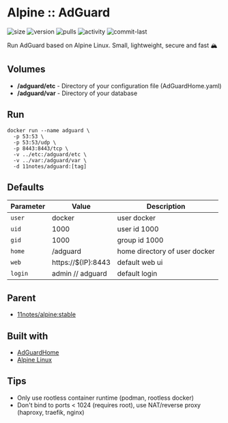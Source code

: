 # Alpine :: AdGuard
![size](https://img.shields.io/docker/image-size/11notes/adguard/0.107.43?color=0eb305) ![version](https://img.shields.io/docker/v/11notes/adguard?color=eb7a09) ![pulls](https://img.shields.io/docker/pulls/11notes/adguard?color=2b75d6) ![activity](https://img.shields.io/github/commit-activity/m/11notes/docker-adguard?color=c91cb8) ![commit-last](https://img.shields.io/github/last-commit/11notes/docker-adguard?color=c91cb8)

Run AdGuard based on Alpine Linux. Small, lightweight, secure and fast 🏔️

## Volumes
* **/adguard/etc** - Directory of your configuration file (AdGuardHome.yaml)
* **/adguard/var** - Directory of your database

## Run
```shell
docker run --name adguard \
  -p 53:53 \
  -p 53:53/udp \
  -p 8443:8443/tcp \
  -v ../etc:/adguard/etc \
  -v ../var:/adguard/var \
  -d 11notes/adguard:[tag]
```

## Defaults
| Parameter | Value | Description |
| --- | --- | --- |
| `user` | docker | user docker |
| `uid` | 1000 | user id 1000 |
| `gid` | 1000 | group id 1000 |
| `home` | /adguard | home directory of user docker |
| `web` | https://${IP}:8443 | default web ui |
| `login` | admin // adguard | default login |

## Parent
* [11notes/alpine:stable](https://github.com/11notes/docker-alpine)

## Built with
* [AdGuardHome](https://github.com/AdguardTeam/AdGuardHome)
* [Alpine Linux](https://alpinelinux.org)

## Tips
* Only use rootless container runtime (podman, rootless docker)
* Don't bind to ports < 1024 (requires root), use NAT/reverse proxy (haproxy, traefik, nginx)